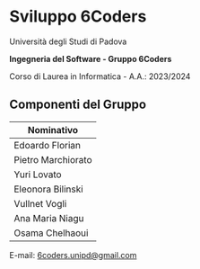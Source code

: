 # Sviluppo 6Coders

Università degli Studi di Padova

**Ingegneria del Software - Gruppo 6Coders**

Corso di Laurea in Informatica - A.A.: 2023/2024

## Componenti del Gruppo

| Nominativo           |
| --------------------|
| Edoardo Florian      |
| Pietro Marchiorato   |
| Yuri Lovato          |
| Eleonora Bilinski    |
| Vullnet Vogli        |
| Ana Maria Niagu      |
| Osama Chelhaoui      |

E-mail: 6coders.unipd@gmail.com
